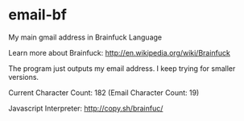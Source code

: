 email-bf
========

My main gmail address in Brainfuck Language

Learn more about Brainfuck: http://en.wikipedia.org/wiki/Brainfuck

The program just outputs my email address. I keep trying for smaller versions.

Current Character Count: 182 (Email Character Count: 19)

Javascript Interpreter: http://copy.sh/brainfuc/
